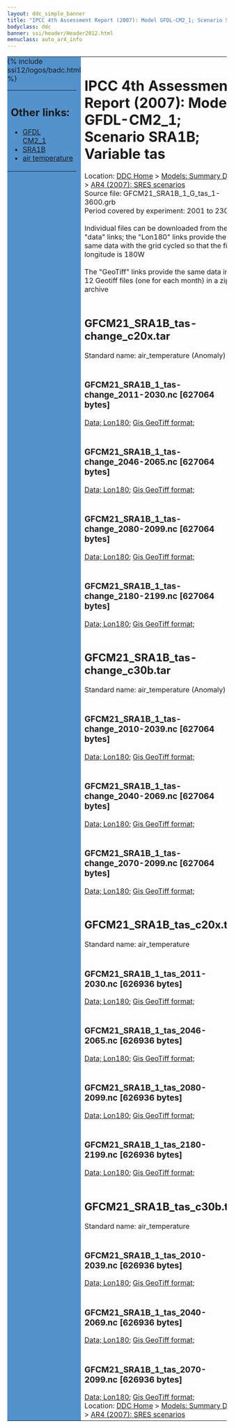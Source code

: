 ```yaml
---
layout: ddc_simple_banner
title: "IPCC 4th Assessment Report (2007): Model GFDL-CM2_1; Scenario SRA1B; Variable tas"
bodyclass: ddc
banner: ssi/header/Header2012.html
menuclass: auto_ar4_info
---
```



<table width="100%" border="0" cellspacing="0" cellpadding="0" style="border-collapse: collapse;">
<tr style="margin:0;padding:0;border:0;">
<td style="margin:0;padding:0;border:0;height:1pt;width:150pt;background:#5492CD;" valign="top" >

<div id="lh-col2" class="auto_ar4_info">
<table class="menumain" bgcolor="#5492CD" cellspacing="0" width="100%" border="0">
<tr><td>
<h2> Other links:</h2>
<ul>
<li><a href="/auto/ar4/model-GFDL-CM2_1.html">GFDL<br/>CM2_1</a></li>
<li><a href="/auto/ar4/scenario-SRA1B.html">SRA1B</a></li>
<li><a href="/auto/ar4/var-air_temperature.html">air temperature</a></li>
</ul>
</td></tr>
{% include ssi12/logos/badc.html %}
</table>
</div>
</td>
<td><h1>IPCC 4th Assessment Report (2007): Model GFDL-CM2_1; Scenario SRA1B; Variable tas</h1>

<!-- Breadcrumb1 -->
<div id="breadcrumb1" align="left">
Location: <a href="/index.html">DDC Home</a> > <a href="/sim/gcm_clim/">Models: Summary Data</a>
> <a href="/sim/gcm_clim/SRES_AR4/index.html">AR4 (2007): SRES scenarios</a>
</div>
<!-- End of Breadcrumb1 -->Source file: GFCM21_SRA1B_1_G_tas_1-3600.grb
<br/>
Period covered by experiment: 2001 to 2300<br/>
<br/>Individual files can be downloaded from the "data" links; the "Lon180" links provide the same data
         with the grid cycled so that the first longitude is 180W<br/>
<br/>The "GeoTiff" links provide the same data in 12 Geotiff files (one for each month)
          in a zip archive<br/>
<br/><h2>GFCM21_SRA1B_tas-change_c20x.tar</h2>
Standard name: air_temperature (Anomaly)<br>
<br/><h3>GFCM21_SRA1B_1_tas-change_2011-2030.nc [627064 bytes]</h3>
<a href="/cgi-bin/downl/ar4_nc/tas/GFCM21_SRA1B_1_tas-change_2011-2030.nc">Data; </a><a href="/cgi-bin/downl/ar4_nc/tas/GFCM21_SRA1B_1_tas-change_2011-2030.cyto180.nc"> Lon180</a>; <a href="/cgi-bin/downl/ar4_tif/tas/GFCM21_SRA1B_1_tas-change_2011-2030.zip">Gis GeoTiff format; </a><br/>
<br/><h3>GFCM21_SRA1B_1_tas-change_2046-2065.nc [627064 bytes]</h3>
<a href="/cgi-bin/downl/ar4_nc/tas/GFCM21_SRA1B_1_tas-change_2046-2065.nc">Data; </a><a href="/cgi-bin/downl/ar4_nc/tas/GFCM21_SRA1B_1_tas-change_2046-2065.cyto180.nc"> Lon180</a>; <a href="/cgi-bin/downl/ar4_tif/tas/GFCM21_SRA1B_1_tas-change_2046-2065.zip">Gis GeoTiff format; </a><br/>
<br/><h3>GFCM21_SRA1B_1_tas-change_2080-2099.nc [627064 bytes]</h3>
<a href="/cgi-bin/downl/ar4_nc/tas/GFCM21_SRA1B_1_tas-change_2080-2099.nc">Data; </a><a href="/cgi-bin/downl/ar4_nc/tas/GFCM21_SRA1B_1_tas-change_2080-2099.cyto180.nc"> Lon180</a>; <a href="/cgi-bin/downl/ar4_tif/tas/GFCM21_SRA1B_1_tas-change_2080-2099.zip">Gis GeoTiff format; </a><br/>
<br/><h3>GFCM21_SRA1B_1_tas-change_2180-2199.nc [627064 bytes]</h3>
<a href="/cgi-bin/downl/ar4_nc/tas/GFCM21_SRA1B_1_tas-change_2180-2199.nc">Data; </a><a href="/cgi-bin/downl/ar4_nc/tas/GFCM21_SRA1B_1_tas-change_2180-2199.cyto180.nc"> Lon180</a>; <a href="/cgi-bin/downl/ar4_tif/tas/GFCM21_SRA1B_1_tas-change_2180-2199.zip">Gis GeoTiff format; </a><br/>
<br/><h2>GFCM21_SRA1B_tas-change_c30b.tar</h2>
Standard name: air_temperature (Anomaly)<br>
<br/><h3>GFCM21_SRA1B_1_tas-change_2010-2039.nc [627064 bytes]</h3>
<a href="/cgi-bin/downl/ar4_nc/tas/GFCM21_SRA1B_1_tas-change_2010-2039.nc">Data; </a><a href="/cgi-bin/downl/ar4_nc/tas/GFCM21_SRA1B_1_tas-change_2010-2039.cyto180.nc"> Lon180</a>; <a href="/cgi-bin/downl/ar4_tif/tas/GFCM21_SRA1B_1_tas-change_2010-2039.zip">Gis GeoTiff format; </a><br/>
<br/><h3>GFCM21_SRA1B_1_tas-change_2040-2069.nc [627064 bytes]</h3>
<a href="/cgi-bin/downl/ar4_nc/tas/GFCM21_SRA1B_1_tas-change_2040-2069.nc">Data; </a><a href="/cgi-bin/downl/ar4_nc/tas/GFCM21_SRA1B_1_tas-change_2040-2069.cyto180.nc"> Lon180</a>; <a href="/cgi-bin/downl/ar4_tif/tas/GFCM21_SRA1B_1_tas-change_2040-2069.zip">Gis GeoTiff format; </a><br/>
<br/><h3>GFCM21_SRA1B_1_tas-change_2070-2099.nc [627064 bytes]</h3>
<a href="/cgi-bin/downl/ar4_nc/tas/GFCM21_SRA1B_1_tas-change_2070-2099.nc">Data; </a><a href="/cgi-bin/downl/ar4_nc/tas/GFCM21_SRA1B_1_tas-change_2070-2099.cyto180.nc"> Lon180</a>; <a href="/cgi-bin/downl/ar4_tif/tas/GFCM21_SRA1B_1_tas-change_2070-2099.zip">Gis GeoTiff format; </a><br/>
<br/><h2>GFCM21_SRA1B_tas_c20x.tar</h2>
Standard name: air_temperature<br>
<br/><h3>GFCM21_SRA1B_1_tas_2011-2030.nc [626936 bytes]</h3>
<a href="/cgi-bin/downl/ar4_nc/tas/GFCM21_SRA1B_1_tas_2011-2030.nc">Data; </a><a href="/cgi-bin/downl/ar4_nc/tas/GFCM21_SRA1B_1_tas_2011-2030.cyto180.nc"> Lon180</a>; <a href="/cgi-bin/downl/ar4_tif/tas/GFCM21_SRA1B_1_tas_2011-2030.zip">Gis GeoTiff format; </a><br/>
<br/><h3>GFCM21_SRA1B_1_tas_2046-2065.nc [626936 bytes]</h3>
<a href="/cgi-bin/downl/ar4_nc/tas/GFCM21_SRA1B_1_tas_2046-2065.nc">Data; </a><a href="/cgi-bin/downl/ar4_nc/tas/GFCM21_SRA1B_1_tas_2046-2065.cyto180.nc"> Lon180</a>; <a href="/cgi-bin/downl/ar4_tif/tas/GFCM21_SRA1B_1_tas_2046-2065.zip">Gis GeoTiff format; </a><br/>
<br/><h3>GFCM21_SRA1B_1_tas_2080-2099.nc [626936 bytes]</h3>
<a href="/cgi-bin/downl/ar4_nc/tas/GFCM21_SRA1B_1_tas_2080-2099.nc">Data; </a><a href="/cgi-bin/downl/ar4_nc/tas/GFCM21_SRA1B_1_tas_2080-2099.cyto180.nc"> Lon180</a>; <a href="/cgi-bin/downl/ar4_tif/tas/GFCM21_SRA1B_1_tas_2080-2099.zip">Gis GeoTiff format; </a><br/>
<br/><h3>GFCM21_SRA1B_1_tas_2180-2199.nc [626936 bytes]</h3>
<a href="/cgi-bin/downl/ar4_nc/tas/GFCM21_SRA1B_1_tas_2180-2199.nc">Data; </a><a href="/cgi-bin/downl/ar4_nc/tas/GFCM21_SRA1B_1_tas_2180-2199.cyto180.nc"> Lon180</a>; <a href="/cgi-bin/downl/ar4_tif/tas/GFCM21_SRA1B_1_tas_2180-2199.zip">Gis GeoTiff format; </a><br/>
<br/><h2>GFCM21_SRA1B_tas_c30b.tar</h2>
Standard name: air_temperature<br>
<br/><h3>GFCM21_SRA1B_1_tas_2010-2039.nc [626936 bytes]</h3>
<a href="/cgi-bin/downl/ar4_nc/tas/GFCM21_SRA1B_1_tas_2010-2039.nc">Data; </a><a href="/cgi-bin/downl/ar4_nc/tas/GFCM21_SRA1B_1_tas_2010-2039.cyto180.nc"> Lon180</a>; <a href="/cgi-bin/downl/ar4_tif/tas/GFCM21_SRA1B_1_tas_2010-2039.zip">Gis GeoTiff format; </a><br/>
<br/><h3>GFCM21_SRA1B_1_tas_2040-2069.nc [626936 bytes]</h3>
<a href="/cgi-bin/downl/ar4_nc/tas/GFCM21_SRA1B_1_tas_2040-2069.nc">Data; </a><a href="/cgi-bin/downl/ar4_nc/tas/GFCM21_SRA1B_1_tas_2040-2069.cyto180.nc"> Lon180</a>; <a href="/cgi-bin/downl/ar4_tif/tas/GFCM21_SRA1B_1_tas_2040-2069.zip">Gis GeoTiff format; </a><br/>
<br/><h3>GFCM21_SRA1B_1_tas_2070-2099.nc [626936 bytes]</h3>
<a href="/cgi-bin/downl/ar4_nc/tas/GFCM21_SRA1B_1_tas_2070-2099.nc">Data; </a><a href="/cgi-bin/downl/ar4_nc/tas/GFCM21_SRA1B_1_tas_2070-2099.cyto180.nc"> Lon180</a>; <a href="/cgi-bin/downl/ar4_tif/tas/GFCM21_SRA1B_1_tas_2070-2099.zip">Gis GeoTiff format; </a><br/>
<!-- Breadcrumb2 -->
<div id="breadcrumb2" align="left">
Location: <a href="/index.html">DDC Home</a> > <a href="/sim/gcm_clim/">Models: Summary Data</a>
> <a href="/sim/gcm_clim/SRES_AR4/index.html">AR4 (2007): SRES scenarios</a>
</div>
<!-- End of Breadcrumb2 --></td></tr></table>
